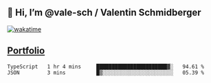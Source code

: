 ## 👋 Hi, I’m @vale-sch / Valentin Schmidberger
[![wakatime](https://wakatime.com/badge/user/7560c813-56c2-4ce8-b378-268c8ee84276.svg)](https://wakatime.com/@7560c813-56c2-4ce8-b378-268c8ee84276)
##  [Portfolio](https://vale-sch.github.io/ValentinSchmidberger/ "Portfolio")
<!--START_SECTION:waka-->

```text
TypeScript   1 hr 4 mins     ███████████████████████▓░   94.61 %
JSON         3 mins          █▒░░░░░░░░░░░░░░░░░░░░░░░   05.39 %
```

<!--END_SECTION:waka-->
